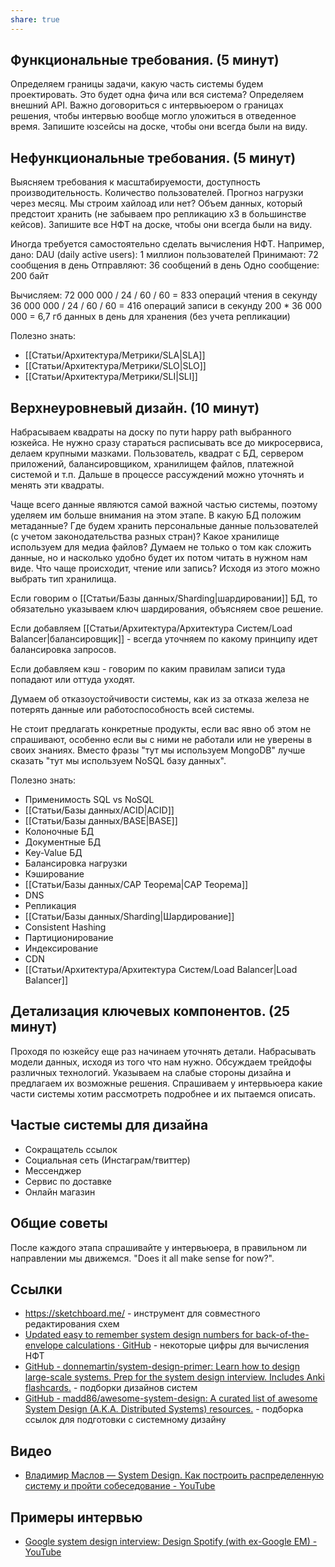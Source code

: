 ```yaml
---
share: true
---
```

## Функциональные требования. (5 минут)
Определяем границы задачи, какую часть системы будем проектировать. 
Это будет одна фича или вся система? Определяем внешний API. Важно договориться с интервьюером о границах решения, чтобы интервью вообще могло уложиться в отведенное время. Запишите юзсейсы на доске, чтобы они всегда были на виду.

## Нефункциональные требования. (5 минут)
Выясняем требования к масштабируемости, доступность производительность. Количество пользователей. Прогноз нагрузки через месяц. Мы строим хайлоад или нет? Объем данных, который предстоит хранить (не забываем про репликацию x3 в большинстве кейсов). Запишите все НФТ на доске, чтобы они всегда были на виду.

Иногда требуется самостоятельно сделать вычисления НФТ. Например, дано:
DAU (daily active users): 1 миллион пользователей
Принимают: 72 сообщения в день
Отправляют: 36 сообщений в день
Одно сообщение: 200 байт

Вычисляем:
72 000 000 / 24 / 60 / 60 = 833 операций чтения в секунду
36 000 000 / 24 / 60 / 60 = 416 операций записи в секунду
200 * 36 000 000 = 6,7 гб данных в день для хранения (без учета репликации)

Полезно знать:
- [[Статьи/Архитектура/Метрики/SLA|SLA]]
- [[Статьи/Архитектура/Метрики/SLO|SLO]]
- [[Статьи/Архитектура/Метрики/SLI|SLI]]

## Верхнеуровневый дизайн. (10 минут)

Набрасываем квадраты на доску по пути happy path выбранного юзкейса. Не нужно сразу стараться расписывать все до микросервиса, делаем крупными мазками. Пользователь, квадрат с БД, сервером приложений, балансировщиком, хранилищем файлов, платежной системой и т.п. Дальше в процессе рассуждений можно уточнять и менять эти квадраты.

Чаще всего данные являются самой важной частью системы, поэтому уделяем им больше внимания на этом этапе. В какую БД положим метаданные? Где будем хранить персональные данные пользователей (с учетом законодательства разных стран)? Какое хранилище используем для медиа файлов? Думаем не только о том как сложить данные, но и насколько удобно будет их потом читать в нужном нам виде. Что чаще происходит, чтение или запись? Исходя из этого можно выбрать тип хранилища. 

Если говорим о [[Статьи/Базы данных/Sharding|шардировании]] БД, то обязательно указываем ключ шардирования, объясняем свое решение.

Если добавляем [[Статьи/Архитектура/Архитектура Систем/Load Balancer|балансировщик]] - всегда уточняем по какому принципу идет балансировка запросов.

Если добавляем кэш - говорим по каким правилам записи туда попадают или оттуда уходят.

Думаем об отказоустойчивости системы, как из за отказа железа не потерять данные или работоспособность всей системы.

Не стоит предлагать конкретные продукты, если вас явно об этом не спрашивают, особенно если вы с ними не работали или не уверены в своих знаниях. Вместо фразы "тут мы используем MongoDB" лучше сказать "тут мы используем NoSQL базу данных".

Полезно знать:
- Применимость SQL vs NoSQL
- [[Статьи/Базы данных/ACID|ACID]]
- [[Статьи/Базы данных/BASE|BASE]]
- Колоночные БД
- Документные БД
- Key-Value БД
- Балансировка нагрузки
- Кэширование
- [[Статьи/Базы данных/CAP Теорема|CAP Теорема]]
- DNS
- Репликация
- [[Статьи/Базы данных/Sharding|Шардирование]]
- Consistent Hashing
- Партиционирование
- Индексирование
- CDN
- [[Статьи/Архитектура/Архитектура Систем/Load Balancer|Load Balancer]]

## Детализация ключевых компонентов. (25 минут)
Проходя по юзкейсу еще раз начинаем уточнять детали. Набрасывать модели данных, исходя из того что нам нужно. Обсуждаем трейдофы различных технологий. Указываем на слабые стороны дизайна и предлагаем их возможные решения. Спрашиваем у интервьюера какие части системы хотим рассмотреть подробнее и их пытаемся описать.

## Частые системы для дизайна
- Сокращатель ссылок
- Социальная сеть (Инстаграм/твиттер)
- Мессенджер
- Сервис по доставке
- Онлайн магазин

## Общие советы
После каждого этапа спрашивайте у интервьюера, в правильном ли направлении мы движемся. "Does it all make sense for now?".

## Ссылки
- <https://sketchboard.me/> - инструмент для совместного редактирования схем
- [Updated easy to remember system design numbers for back-of-the-envelope calculations · GitHub](https://gist.github.com/mwakaba2/8ad25dda8c71fe529855994c70743733) - некоторые цифры для вычисления НФТ
- [GitHub - donnemartin/system-design-primer: Learn how to design large-scale systems. Prep for the system design interview. Includes Anki flashcards.](https://github.com/donnemartin/system-design-primer) - подборки дизайнов систем
- [GitHub - madd86/awesome-system-design: A curated list of awesome System Design (A.K.A. Distributed Systems) resources.](https://github.com/madd86/awesome-system-design) - подборка ссылок для подготовки с системному дизайну

## Видео
- [Владимир Маслов — System Design. Как построить распределенную систему и пройти собеседование - YouTube](https://www.youtube.com/watch?v=popkBBjbAv8)
## Примеры интервью
- [Google system design interview: Design Spotify (with ex-Google EM) - YouTube](https://www.youtube.com/watch?v=_K-eupuDVEc)